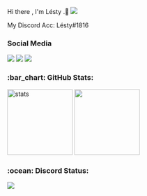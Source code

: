 Hi there , I'm Lésty .:wave: <img src="https://komarev.com/ghpvc/?username=lestyy&color=00ff54"/>

<p align="left"></p>
My Discord Acc: Lésty#1816


<h3>Social Media</h3>
<p align="left">
  <a href="https://discord.com/users/825761581396656148" target"blank_"><img src="https://img.shields.io/badge/discord%20-7289DA.svg?&style=for-the-badge&logo=discord&logoColor=white"></a>
  <a href="https://github.com/Lestyy" target"blank_"><img src="https://img.shields.io/badge/GitHub%20-191717.svg?&style=for-the-badge&logo=github&logoColor=white"></a>
  <a href="https://www.instagram.com/lestyxd" target"blank_"><img src="https://img.shields.io/badge/discord%20-7289DA.svg?&style=for-the-badge&logo=discord&logoColor=white"></a>
</p>




<h3 align="left">:bar_chart: GitHub Stats:</h3>
<p align="left">
   <img src="https://github-readme-stats.vercel.app/api?username=lestyy&count_private=true&show_icons=true&theme=dark&hide_border=true" width="%100" height="150px" alt="stats" />
   <img src="https://github-readme-stats.vercel.app/api/top-langs/?username=lestyy&layout=compact&show_icons=true&theme=dark&hide_border=true"width="%100" height="150px" />
</p>
<h3 align="left">:ocean: Discord Status:</h3>
<p align="left">
<img src="https://lanyard-profile-readme.vercel.app/api/825761581396656148" width="%100" height"150px" />
     </p>
